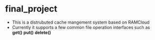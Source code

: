 # final_project
* This is a distrubuted cache mangement system based on RAMCloud
* Currently it supports a few common file operation interfaces such as  **get()** **put()** **delete()** 

